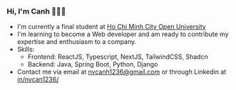### Hi, I'm Canh :wave::wave::wave:
- I'm currently a final student at [Ho Chi Minh City Open University](https://ou.edu.vn/)
- I'm learning to become a Web developer and am ready to contribute my expertise and enthusiasm to a company.
- Skills:
  - Frontend: ReactJS, Typescript, NextJS, TailwindCSS, Shadcn
  - Backend: Java, Spring Boot, Python, Django
- Contact me via email at [nvcanh1236@gmail.com](mailto:nvcanh1236@gmail.com) or through Linkedin at [in/nvcan1236/](https://www.linkedin.com/in/nvcan1236/)

